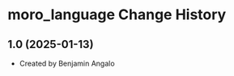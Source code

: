 moro_language Change History
====================

1.0 (2025-01-13)
----------------
* Created by Benjamin Angalo
